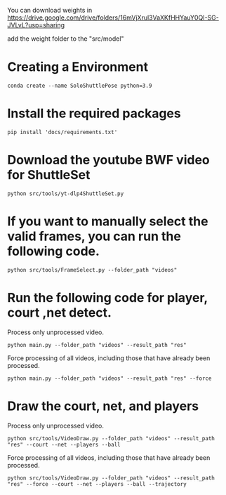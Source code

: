 
You can download weights in https://drive.google.com/drive/folders/16mVjXrul3VaXKfHHYauY0QI-SG-JVLvL?usp=sharing

add the weight folder to the "src/model"

# Creating a Environment

```
conda create --name SoloShuttlePose python=3.9
```

# Install the required packages

```
pip install 'docs/requirements.txt'
```

# Download the youtube BWF video for ShuttleSet

```
python src/tools/yt-dlp4ShuttleSet.py
```


# If you want to manually select the valid frames, you can run the following code.

```
python src/tools/FrameSelect.py --folder_path "videos"
```

# Run the following code for player, court ,net detect.

Process only unprocessed video.

```
python main.py --folder_path "videos" --result_path "res" 
```

Force processing of all videos, including those that have already been processed.

```
python main.py --folder_path "videos" --result_path "res" --force
```

# Draw the court,  net, and players

Process only unprocessed video.

```
python src/tools/VideoDraw.py --folder_path "videos" --result_path "res" --court --net --players --ball
```

Force processing of all videos, including those that have already been processed.

```
python src/tools/VideoDraw.py --folder_path "videos" --result_path "res" --force --court --net --players --ball --trajectory
```

